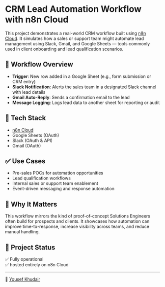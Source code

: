 # CRM Lead Automation Workflow with n8n Cloud

This project demonstrates a real-world CRM workflow built using [n8n Cloud](https://n8n.io). It simulates how a sales or support team might automate lead management using Slack, Gmail, and Google Sheets — tools commonly used in client onboarding and lead qualification scenarios.

## 🔧 Workflow Overview

- **Trigger**: New row added in a Google Sheet (e.g., form submission or CRM entry)
- **Slack Notification**: Alerts the sales team in a designated Slack channel with lead details
- **Gmail Auto-Reply**: Sends a confirmation email to the lead
- **Message Logging**: Logs lead data to another sheet for reporting or audit

## 🔗 Tech Stack

- [n8n Cloud](https://yousefkhudair.app.n8n.cloud/workflow/67GEpXlsUtnw14sj)
- Google Sheets (OAuth)
- Slack (OAuth & API)
- Gmail (OAuth)

## ✅ Use Cases

- Pre-sales POCs for automation opportunities
- Lead qualification workflows
- Internal sales or support team enablement
- Event-driven messaging and response automation

## 🧠 Why It Matters

This workflow mirrors the kind of proof-of-concept Solutions Engineers often build for prospects and clients. It showcases how automation can improve time-to-response, increase visibility across teams, and reduce manual handling.

## 📁 Project Status

✅ Fully operational  
✅ hosted entirely on n8n Cloud  

---

👤 [Yousef Khudair](https://github.com/yousefkhudair)
